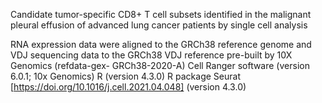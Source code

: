 Candidate tumor-specific CD8+ T cell subsets identified in the malignant pleural effusion of advanced lung cancer patients by single cell analysis

RNA expression data were aligned to the GRCh38 reference genome and VDJ sequencing data to the GRCh38 VDJ reference pre-built by 10X Genomics (refdata-gex- GRCh38-2020-A)
Cell Ranger software (version 6.0.1; 10x Genomics)
R (version 4.3.0)
R package Seurat [https://doi.org/10.1016/j.cell.2021.04.048] (version 4.3.0) 
